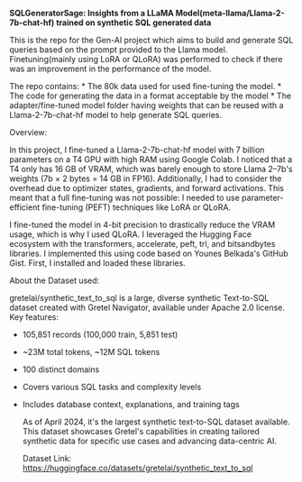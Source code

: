 **SQLGeneratorSage: Insights from a  LLaMA Model(meta-llama/Llama-2-7b-chat-hf) trained on synthetic SQL generated data**

This is the repo for the Gen-AI project which aims to build and generate SQL queries based on the prompt provided to the Llama model. Finetuning(mainly using LoRA or QLoRA) was performed to check if there was an improvement in the performance of the model. 

  
  The repo contains:
    * The 80k data used for used fine-tuning the model.
	* The code for generating the data in a format acceptable by the model
	* The adapter/fine-tuned model folder having weights that can be reused with a Llama-2-7b-chat-hf model to help generate SQL queries.  
 
  Overview:

  In this project, I fine-tuned a Llama-2-7b-chat-hf model with 7 billion parameters on a T4 GPU with high RAM using Google Colab. I noticed that a T4 only has 16 GB of VRAM, which was barely enough to store Llama 2–7b's weights (7b × 2 bytes = 14 GB in FP16). Additionally, I had to consider the overhead due to optimizer states, gradients, and forward activations. This meant that a full fine-tuning was not possible: I needed to use parameter-efficient fine-tuning (PEFT) techniques like LoRA or QLoRA.
  
  I fine-tuned the model in 4-bit precision to drastically reduce the VRAM usage, which is why I used QLoRA. I leveraged the Hugging Face ecosystem with the transformers, accelerate, peft, trl, and bitsandbytes libraries. I implemented this using code based on Younes Belkada's GitHub Gist. First, I installed and loaded these libraries.



  About the Dataset used:

  gretelai/synthetic_text_to_sql is a large, diverse synthetic Text-to-SQL dataset created with Gretel Navigator, available under Apache 2.0 license.
  Key features:

* 105,851 records (100,000 train, 5,851 test)
* ~23M total tokens, ~12M SQL tokens
* 100 distinct domains
* Covers various SQL tasks and complexity levels
* Includes database context, explanations, and training tags

  As of April 2024, it's the largest synthetic text-to-SQL dataset available. This dataset showcases Gretel's capabilities in creating tailored synthetic data for specific use cases and advancing data-centric AI.


  Dataset Link: https://huggingface.co/datasets/gretelai/synthetic_text_to_sql
